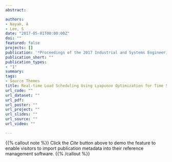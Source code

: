 ```yaml
---
abstract: 

authors:
- Nayak, A
- Lee, S
date: "2017-05-01T00:00:00Z"
doi: ""
featured: false
projects: []
publication: '*Proceedings of the 2017 Industrial and Systems Engineering Research Conference*, Pittsburgh, PA, USA'
publication_short: ""
publication_types:
- "1"
summary: 
tags:
- Source Themes
title: Real-time Load Scheduling Using Lyapunov Optimization for Time Shift Able Loads with Time Window Constraints
url_code: ""
url_dataset: ""
url_pdf: 
url_poster: ""
url_project: ""
url_slides: ""
url_source: ""
url_video: ""

---
```


{{% callout note %}}
Click the *Cite* button above to demo the feature to enable visitors to import publication metadata into their reference management software.
{{% /callout %}}
<!--
{{% callout note %}}
Create your slides in Markdown - click the *Slides* button to check out the example.
{{% /callout %}}

Supplementary notes can be added here, including [code, math, and images](https://wowchemy.com/docs/writing-markdown-latex/).
-->
